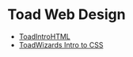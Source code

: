 # Toad Web Design

<ul>
    <li><a href="./ToadIntroHTML/index.html" target="_blank">ToadIntroHTML</a></li>
    <li><a href="./html5_toadcss/index.html" target="_blank">ToadWizards Intro to CSS</a></li>
</ul>
